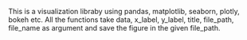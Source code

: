 This is a visualization libraby using pandas, matplotlib, seaborn, plotly, bokeh etc.
All the functions take data, x_label, y_label, title, file_path, file_name  as argument
and save the figure in the given file_path.
